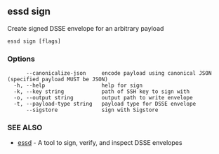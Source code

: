 ## essd sign

Create signed DSSE envelope for an arbitrary payload

```
essd sign [flags]
```

### Options

```
      --canonicalize-json     encode payload using canonical JSON (specified payload MUST be JSON)
  -h, --help                  help for sign
  -k, --key string            path of SSH key to sign with
  -o, --output string         output path to write envelope
  -t, --payload-type string   payload type for DSSE envelope
      --sigstore              sign with Sigstore
```

### SEE ALSO

* [essd](essd.md)	 - A tool to sign, verify, and inspect DSSE envelopes

